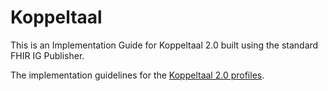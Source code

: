 # Koppeltaal

This is an Implementation Guide for Koppeltaal 2.0 built using the standard FHIR IG Publisher.

The implementation guidelines for the [Koppeltaal 2.0 profiles](https://simplifier.net/Koppeltaalv2.0/).
